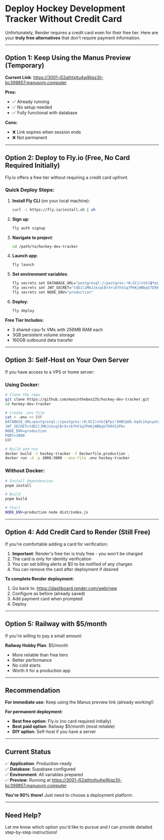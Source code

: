 # Deploy Hockey Development Tracker Without Credit Card

Unfortunately, Render requires a credit card even for their free tier. Here are your **truly free alternatives** that don't require payment information.

---

## Option 1: Keep Using the Manus Preview (Temporary)

**Current Link**: https://3001-i52athtxltu4w9liqz3jl-bc399857.manusvm.computer

**Pros:**
- ✅ Already running
- ✅ No setup needed
- ✅ Fully functional with database

**Cons:**
- ❌ Link expires when session ends
- ❌ Not permanent

---

## Option 2: Deploy to Fly.io (Free, No Card Required Initially)

Fly.io offers a free tier without requiring a credit card upfront.

### Quick Deploy Steps:

1. **Install Fly CLI** (on your local machine):
   ```bash
   curl -L https://fly.io/install.sh | sh
   ```

2. **Sign up**:
   ```bash
   fly auth signup
   ```

3. **Navigate to project**:
   ```bash
   cd /path/to/hockey-dev-tracker
   ```

4. **Launch app**:
   ```bash
   fly launch
   ```

5. **Set environment variables**:
   ```bash
   fly secrets set DATABASE_URL="postgresql://postgres:!#;GC1)ntb]$*pi!3HBC@db.kqdcikqnyatyyfpobrzt.supabase.co:5432/postgres"
   fly secrets set JWT_SECRET="tdD1lJM6JzkxqlBrX+ikYhV1q7PmKjWBbqV7D9X5JPk="
   fly secrets set NODE_ENV="production"
   ```

6. **Deploy**:
   ```bash
   fly deploy
   ```

**Free Tier Includes:**
- 3 shared-cpu-1x VMs with 256MB RAM each
- 3GB persistent volume storage
- 160GB outbound data transfer

---

## Option 3: Self-Host on Your Own Server

If you have access to a VPS or home server:

### Using Docker:

```bash
# Clone the repo
git clone https://github.com/maninthebox235/hockey-dev-tracker.git
cd hockey-dev-tracker

# Create .env file
cat > .env << EOF
DATABASE_URL=postgresql://postgres:!#;GC1)ntb]$*pi!3HBC@db.kqdcikqnyatyyfpobrzt.supabase.co:5432/postgres
JWT_SECRET=tdD1lJM6JzkxqlBrX+ikYhV1q7PmKjWBbqV7D9X5JPk=
NODE_ENV=production
PORT=3000
EOF

# Build and run
docker build -t hockey-tracker -f Dockerfile.production .
docker run -d -p 3000:3000 --env-file .env hockey-tracker
```

### Without Docker:

```bash
# Install dependencies
pnpm install

# Build
pnpm build

# Start
NODE_ENV=production node dist/index.js
```

---

## Option 4: Add Credit Card to Render (Still Free)

If you're comfortable adding a card for verification:

1. **Important**: Render's free tier is truly free - you won't be charged
2. The card is only for identity verification
3. You can set billing alerts at $0 to be notified of any charges
4. You can remove the card after deployment if desired

**To complete Render deployment:**
1. Go back to: https://dashboard.render.com/web/new
2. Configure as before (already saved)
3. Add payment card when prompted
4. Deploy

---

## Option 5: Railway with $5/month

If you're willing to pay a small amount:

**Railway Hobby Plan**: $5/month
- More reliable than free tiers
- Better performance
- No cold starts
- Worth it for a production app

---

## Recommendation

**For immediate use**: Keep using the Manus preview link (already working!)

**For permanent deployment**:
- **Best free option**: Fly.io (no card required initially)
- **Best paid option**: Railway $5/month (most reliable)
- **DIY option**: Self-host if you have a server

---

## Current Status

✅ **Application**: Production-ready  
✅ **Database**: Supabase configured  
✅ **Environment**: All variables prepared  
✅ **Preview**: Running at https://3001-i52athtxltu4w9liqz3jl-bc399857.manusvm.computer  

**You're 90% there!** Just need to choose a deployment platform.

---

## Need Help?

Let me know which option you'd like to pursue and I can provide detailed step-by-step instructions!

